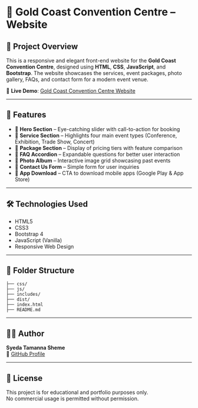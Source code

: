 
# 🏢 Gold Coast Convention Centre – Website

## 📌 Project Overview

This is a responsive and elegant front-end website for the **Gold Coast Convention Centre**, designed using **HTML**, **CSS**, **JavaScript**, and **Bootstrap**. The website showcases the services, event packages, photo gallery, FAQs, and contact form for a modern event venue.

🔗 **Live Demo**: [Gold Coast Convention Centre Website](https://tamannasheme.github.io/Gold_Coast_Convention-_Center/index.html)

---

## 🎯 Features

- 🔹 **Hero Section** – Eye-catching slider with call-to-action for booking
- 🔹 **Service Section** – Highlights four main event types (Conference, Exhibition, Trade Show, Concert)
- 🔹 **Package Section** – Display of pricing tiers with feature comparison
- 🔹 **FAQ Accordion** – Expandable questions for better user interaction
- 🔹 **Photo Album** – Interactive image grid showcasing past events
- 🔹 **Contact Us Form** – Simple form for user inquiries
- 🔹 **App Download** – CTA to download mobile apps (Google Play & App Store)

---

## 🛠️ Technologies Used

- HTML5
- CSS3
- Bootstrap 4
- JavaScript (Vanilla)
- Responsive Web Design

---

## 📁 Folder Structure

```
├── css/
├── js/
├── includes/
├── dist/
├── index.html
├── README.md
```

---

## 👩‍💻 Author

**Syeda Tamanna Sheme**  
📧 [GitHub Profile](https://github.com/TamannaSheme)

---

## 📄 License

This project is for educational and portfolio purposes only.  
No commercial usage is permitted without permission.

